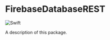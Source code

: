 # FirebaseDatabaseREST
![Swift](https://github.com/henrik-dmg/FirebaseREST/workflows/Swift/badge.svg)

A description of this package.
